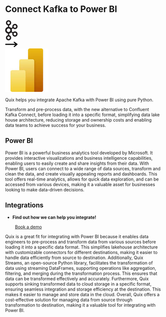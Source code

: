 # Connect Kafka to Power BI

<div class="connect-images cards blog-grid-card" markdown>
<div>
<img src="../images/kafka_logo.png" width="40px" />
</div>
<div>
<img src="../images/arrow.svg" width="40px" />
</div>
<div>
<img src="./images/power-bi_1.jpg" />
</div>
</div>

Quix helps you integrate Apache Kafka with Power BI using pure Python.

Transform and pre-process data, with the new alternative to Confluent Kafka Connect, before loading it into a specific format, simplifying data lake house architecture, reducing storage and ownership costs and enabling data teams to achieve success for your business.

## Power BI

Power BI is a powerful business analytics tool developed by Microsoft. It provides interactive visualizations and business intelligence capabilities, enabling users to easily create and share insights from their data. With Power BI, users can connect to a wide range of data sources, transform and clean the data, and create visually appealing reports and dashboards. This tool offers real-time analytics, allows for quick data exploration, and can be accessed from various devices, making it a valuable asset for businesses looking to make data-driven decisions.

## Integrations

<div class="grid cards" markdown>

- __Find out how we can help you integrate!__

    <a class="md-button md-button--primary" href="https://share.hsforms.com/1iW0TmZzKQMChk0lxd_tGiw4yjw2?__hstc=175542013.2303933fbd746c0ac86d9ccbe9bc9100.1728383268831.1729603416735.1729620918855.31&__hssc=175542013.1.1729620918855&__hsfp=2132701734" target="_blank" style="margin:.5rem;">Book a demo</a>

</div>


Quix is a great fit for integrating with Power BI because it enables data engineers to pre-process and transform data from various sources before loading it into a specific data format. This simplifies lakehouse architecture with customizable connectors for different destinations, making it easier to handle data efficiently from source to destination. Additionally, Quix Streams, an open-source Python library, facilitates the transformation of data using streaming DataFrames, supporting operations like aggregation, filtering, and merging during the transformation process. This ensures that data can be transformed effectively and accurately. Furthermore, Quix supports sinking transformed data to cloud storage in a specific format, ensuring seamless integration and storage efficiency at the destination. This makes it easier to manage and store data in the cloud. Overall, Quix offers a cost-effective solution for managing data from source through transformation to destination, making it a valuable tool for integrating with Power BI.

